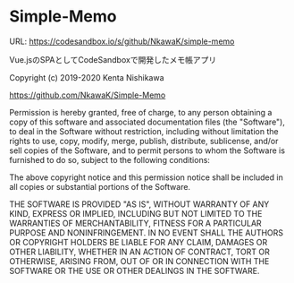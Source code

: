 Simple-Memo
====

URL: https://codesandbox.io/s/github/NkawaK/simple-memo

Vue.jsのSPAとしてCodeSandboxで開発したメモ帳アプリ

Copyright (c) 2019-2020 Kenta Nishikawa

https://github.com/NkawaK/Simple-Memo

Permission is hereby granted, free of charge, to any person obtaining a copy of this software and associated documentation files (the "Software"), to deal in the Software without restriction, including without limitation the rights to use, copy, modify, merge, publish, distribute, sublicense, and/or sell copies of the Software, and to permit persons to whom the Software is furnished to do so, subject to the following conditions:

The above copyright notice and this permission notice shall be included in all copies or substantial portions of the Software.

THE SOFTWARE IS PROVIDED "AS IS", WITHOUT WARRANTY OF ANY KIND, EXPRESS OR IMPLIED, INCLUDING BUT NOT LIMITED TO THE WARRANTIES OF MERCHANTABILITY, FITNESS FOR A PARTICULAR PURPOSE AND NONINFRINGEMENT. IN NO EVENT SHALL THE AUTHORS OR COPYRIGHT HOLDERS BE LIABLE FOR ANY CLAIM, DAMAGES OR OTHER LIABILITY, WHETHER IN AN ACTION OF CONTRACT, TORT OR OTHERWISE, ARISING FROM, OUT OF OR IN CONNECTION WITH THE SOFTWARE OR THE USE OR OTHER DEALINGS IN THE SOFTWARE.
